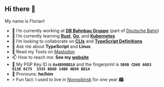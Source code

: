 ## Hi there 👋

My name is Florian!

- 🔭 I’m currently working at [**DB Bahnbau Gruppe**](https://www.bahnbaugruppe.de/) (part of [Deutsche Bahn](https://deutschebahn.com/))
- 🌱 I’m currently learning [**Rust**](https://www.rust-lang.org), [**Go**](https://golang.org), and [**Kubernetes**](https://kubernetes.io/)
- 👯 I’m looking to collaborate on [**CLIs**](https://github.com/search?q=user%3Affflorian+cli) and [**TypeScript Definitions**](https://github.com/DefinitelyTyped/DefinitelyTyped/)
- 💬 Ask me about **TypeScript** and **Linux**
- 🐘 Read my Toots on <a rel="nofollow me" href="https://chaos.social/@ffflorian">Mastodon</a>
- 📫 How to reach me: **See my [website](https://ffflorian.dev)**
- 🔑 My PGP Key ID is **`0x4B98BD1A`** and the fingerprint is **`5B9D CD6E 60D3 813E 8275  3335 BDAD 14B0 4B98 BD1A`**
- 🙂 Pronouns: **he/him**
- ⚡ Fun fact: I used to live in [Novosibirsk](https://www.google.com/maps/place/Novosibirsk,+Novosibirsk+Oblast,+Russia/@54.9698965,82.8093258,11z) for one year 🏙️
